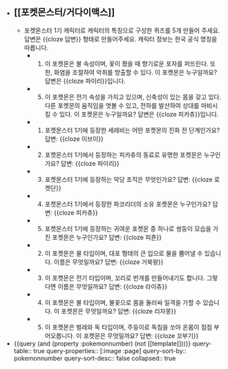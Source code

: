 - [[포켓몬스터/거다이맥스]]
	-
	- 포켓몬스터 1기 캐릭터로 캐릭터의 특징으로 구성한 퀴즈를 5개 만들어 주세요. 답변은 {{cloze 답변}} 형태로 만들어주세요. 캐릭터 정보는 한국 공식 명칭을 따릅니다.
		- 1. 이 포켓몬은 불 속성이며, 꽃이 폈을 때 향기로운 포자를 퍼뜨린다. 또한, 화염을 조절하여 악취를 방출할 수 있다. 이 포켓몬은 누구일까요? 답변은 {{cloze 파이리}}입니다.
		- 5. 이 포켓몬은 전기 속성을 가지고 있으며, 신축성이 있는 몸을 갖고 있다. 다른 포켓몬의 움직임을 엿볼 수 있고, 전하를 발산하여 상대를 마비시킬 수 있다. 이 포켓몬은 누구일까요? 답변은 {{cloze 피카츄}}입니다.
		- 1. 포켓몬스터 1기에 등장한 세레비는 어떤 포켓몬의 진화 전 단계인가요? 
		     답변: {{cloze 이브이}}
		- 2. 포켓몬스터 1기에서 등장하는 피카츄의 동료로 유명한 포켓몬은 누구인가요?
		     답변: {{cloze 파이리}}
		- 3. 포켓몬스터 1기에 등장하는 악당 조직은 무엇인가요?
		     답변: {{cloze 로켓단}}
		- 4. 포켓몬스터 1기에서 등장한 파코리더의 소유 포켓몬은 누구인가요?
		     답변: {{cloze 피카츄}}
		- 5. 포켓몬스터 1기에 등장하는 귀여운 포켓몬 중 하나로 쌍둥이 모습을 가진 포켓몬은 누구인가요?
		     답변: {{cloze 피죤}}
		- 2. 이 포켓몬은 물 타입이며, 대포 형태의 큰 입으로 물을 뿜어낼 수 있습니다. 이름은 무엇일까요?
		  답변: {{cloze 거북왕}}
		- 3. 이 포켓몬은 전기 타입이며, 꼬리로 번개를 만들어내기도 합니다. 그렇다면 이름은 무엇일까요?
		  답변: {{cloze 라이츄}}
		- 4. 이 포켓몬은 불 타입이며, 불꽃으로 몸을 둘러싸 일격을 가할 수 있습니다. 이 포켓몬은 무엇일까요?
		  답변: {{cloze 리자몽}}
		- 5. 이 포켓몬은 벌레와 독 타입이며, 주둥이로 독침을 쏘아 온몸이 점점 부어오릅니다. 이 포켓몬은 무엇일까요?
		  답변: {{cloze 꼬부기}}
- {{query (and (property :pokemonnumber) (not [[template]]))}}
  query-table:: true
  query-properties:: [:image :page]
  query-sort-by:: pokemonnumber
  query-sort-desc:: false
  collapsed:: true